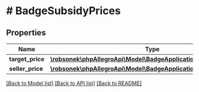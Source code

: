 # # BadgeSubsidyPrices

## Properties

Name | Type | Description | Notes
------------ | ------------- | ------------- | -------------
**target_price** | [**\robsonek\phpAllegroApi\Model\BadgeApplicationSubsidyTargetPrice**](BadgeApplicationSubsidyTargetPrice.md) |  | [optional]
**seller_price** | [**\robsonek\phpAllegroApi\Model\BadgeApplicationSubsidySellerPrice**](BadgeApplicationSubsidySellerPrice.md) |  | [optional]

[[Back to Model list]](../../README.md#models) [[Back to API list]](../../README.md#endpoints) [[Back to README]](../../README.md)
